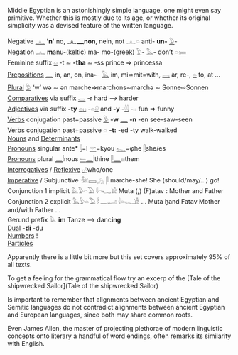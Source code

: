 Middle Egyptian is an astonishingly simple language, one might even say primitive. Whether this is mostly due to its age, or whether its original simplicity was a devised feature of the written language.  

Negative [𓂜](𓂜) **’n'** no, **𓂜𓈖non**, nein, not 𓂜𓏏 anti- **un-** [𓅱](𓅱)-  
Negation [𓂜](𓂜) **m**anu-(keltic) ma- mo-(greek) [𓅱](𓅱)- [𓅓](𓅓)- don’t 𓏏[𓍃](𓍃)  
Feminine suffix [𓏏](𓏏)  -t ⋍ **-tha** ⋍ -ss   prince => princessa  
[Prepositions](Prepositions) [𓈖](𓈖) in, an, on, ina𒀸 [𓅓](𓅓) im, mi⋍mit=with, [𓂋](𓂋) àr, re-, [𓏏](𓏏) to, at …  
[Plural](Plural) [𓅱](𓅱) ‘w’ wə ⋍ ən marche=>marchons⋍marchə ⋍ Sonne⇨Sonnen  
[Comparatives](Comparatives) via suffix [𓂋](𓂋) -r hard —> harder  
[Adjectives](Adjectives) via suffix **-ty** [𓏏](𓏏)[𓏮](𓏮)   -𓏏[𓍔](𓍔)  and  **-y** -[𓇋𓇋](𓇋𓇋) -𓏮  fun => funny  
[Verbs](Verbs) conjugation past+passive  [𓅱](𓅱) **-w** [𓈖](𓈖) **-n** -en see-saw-seen  
[Verbs](Verbs) conjugation past+passive  [𓏏](𓏏) **-t:** -ed -ty  walk-walked  
[Nouns](Nouns) and [Determinants](Determinants)  
[Pronouns](Pronouns) singular ante* [𓇋](𓇋)=I [𓎡](𓎡)=kyou [𓆑](𓆑)=φhe [𓋴](𓋴)she/es  
[Pronouns](Pronouns) plural [𓈖](𓈖)𓏪nous [𓍿](𓍿)[𓈖](𓈖)𓏪thine [𓋴](𓋴)[𓈖](𓈖)𓏤𓏤𓏤them  
[Interrogatives](Interrogatives) / [Reflexive](Interrogatives)  [𓊪](𓊪)[𓍢](𓍢)who/one  
[Imperative](Imperative) / Subjunctive  𓅖𓈙𓂻 𓋴 marche-she! She (should/may/...) go!  
Conjunction 1 implicit 𓅓𓅱𓏏𓅐 𓇋𓏏𓆑𓀀  Muta (,) (F)atav :  Mother and Father  
Conjunction 2 explicit 𓅓𓅱𓏏𓅐 𓎛𓈖𓂝 𓇋𓏏𓆑𓀀 … Muta ḫand Fatav   Mother and/with Father …  
Gerund prefix 𓅓 **im** Tanze —> danc**ing**  
[Dual](Dual) **-di** -du  
[Numbers](Numbers) !  
[Particles](Particles)  

Apparently there is a little bit more but this set covers approximately 95% of all texts.  

To get a feeling for the grammatical flow try an excerp of the [Tale of the shipwrecked Sailor](Tale of the shipwrecked Sailor)  

Is important to remember that alignments between ancient Egyptian and Semitic languages do not contradict alignments between ancient Egyptian and European languages, since both may share common roots.  

Even James Allen, the master of projecting plethorae of modern linguistic concepts onto literary a handful of word endings, often remarks its similarity with English.  